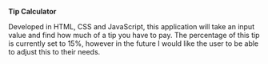 **Tip Calculator**

Developed in HTML, CSS and JavaScript, this application will take an input value and find how much of a tip you have to pay. The percentage of this tip is currently set to 15%, however in the future I would like the user to be able to adjust this to their needs.
